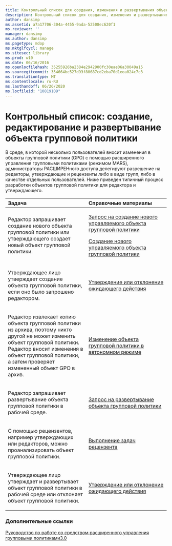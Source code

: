 ```yaml
---
title: Контрольный список для создания, изменения и развертывания объекта групповой политики
description: Контрольный список для создания, изменения и развертывания объекта групповой политики
author: dansimp
ms.assetid: a7a17706-304a-4455-9ada-52508ec620f1
ms.reviewer: ''
manager: dansimp
ms.author: dansimp
ms.pagetype: mdop
ms.mktglfcycl: manage
ms.sitesec: library
ms.prod: w10
ms.date: 06/16/2016
ms.openlocfilehash: 35255926ba2384e2942900fc30eae06a30049a15
ms.sourcegitcommit: 354664bc527d93f80687cd2eba70d1eea024c7c3
ms.translationtype: MT
ms.contentlocale: ru-RU
ms.lasthandoff: 06/26/2020
ms.locfileid: "10819109"
---
```

# Контрольный список: создание, редактирование и развертывание объекта групповой политики


В среде, в которой несколько пользователей вносит изменения в объекты групповой политики (GPO) с помощью расширенного управления групповыми политиками (режимом MARS), администраторы РАСШИРЕНного доступа делегируют разрешение на редакторы, утверждающие и рецензенты либо в виде групп, либо в качестве отдельных пользователей. Ниже приведен типичный процесс разработки объектов групповой политики для редактора и утверждающего.

<table>
<colgroup>
<col width="50%" />
<col width="50%" />
</colgroup>
<thead>
<tr class="header">
<th align="left">Задача</th>
<th align="left">Справочные материалы</th>
</tr>
</thead>
<tbody>
<tr class="odd">
<td align="left"><p>Редактор запрашивает создание нового объекта групповой политики или утверждающего создает новый объект групповой политики.</p></td>
<td align="left"><p><a href="request-the-creation-of-a-new-controlled-gpo-agpm30ops.md" data-raw-source="[Request the Creation of a New Controlled GPO](request-the-creation-of-a-new-controlled-gpo-agpm30ops.md)">Запрос на создание нового управляемого объекта групповой политики</a></p>
<p><a href="create-a-new-controlled-gpo-agpm30ops.md" data-raw-source="[Create a New Controlled GPO](create-a-new-controlled-gpo-agpm30ops.md)">Создание нового управляемого объекта групповой политики</a></p></td>
</tr>
<tr class="even">
<td align="left"><p>Утверждающее лицо утверждает создание объекта групповой политики, если оно было запрошено редактором.</p></td>
<td align="left"><p><a href="approve-or-reject-a-pending-action-agpm30ops.md" data-raw-source="[Approve or Reject a Pending Action](approve-or-reject-a-pending-action-agpm30ops.md)">Утверждение или отклонение ожидающего действия</a></p></td>
</tr>
<tr class="odd">
<td align="left"><p>Редактор извлекает копию объекта групповой политики из архива, поэтому никто другой не может изменить объект групповой политики. Редактор вносит изменения в объект групповой политики, а затем проверяет измененный объект GPO в архив.</p></td>
<td align="left"><p><a href="edit-a-gpo-offline-agpm30ops.md" data-raw-source="[Edit a GPO Offline](edit-a-gpo-offline-agpm30ops.md)">Изменение объекта групповой политики в автономном режиме</a></p></td>
</tr>
<tr class="even">
<td align="left"><p>Редактор запрашивает развертывание объекта групповой политики в рабочей среде.</p></td>
<td align="left"><p><a href="request-deployment-of-a-gpo-agpm30ops.md" data-raw-source="[Request Deployment of a GPO](request-deployment-of-a-gpo-agpm30ops.md)">Запрос на развертывание объекта групповой политики</a></p></td>
</tr>
<tr class="odd">
<td align="left"><p>С помощью рецензентов, например утверждающих или редакторов, можно проанализировать объект групповой политики.</p></td>
<td align="left"><p><a href="performing-reviewer-tasks-agpm30ops.md" data-raw-source="[Performing Reviewer Tasks](performing-reviewer-tasks-agpm30ops.md)">Выполнение задач рецензента</a></p></td>
</tr>
<tr class="even">
<td align="left"><p>Утверждающее лицо утверждает и развертывает объект групповой политики в рабочей среде или отклоняет объект групповой политики.</p></td>
<td align="left"><p><a href="approve-or-reject-a-pending-action-agpm30ops.md" data-raw-source="[Approve or Reject a Pending Action](approve-or-reject-a-pending-action-agpm30ops.md)">Утверждение или отклонение ожидающего действия</a></p></td>
</tr>
</tbody>
</table>

 

### Дополнительные ссылки

[Руководство по работе со средством расширенного управления групповыми политиками3.0](operations-guide-for-microsoft-advanced-group-policy-management-30-agpm30ops.md)

 

 





